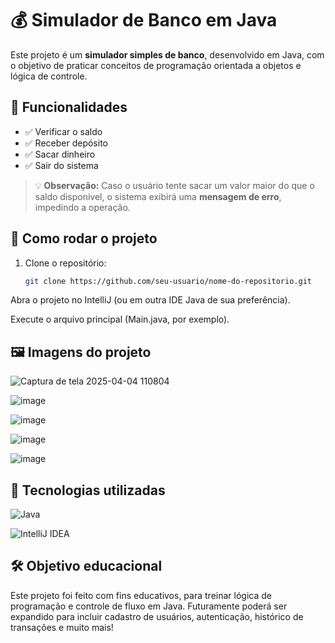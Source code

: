 # 💰 Simulador de Banco em Java

Este projeto é um **simulador simples de banco**, desenvolvido em Java, com o objetivo de praticar conceitos de programação orientada a objetos e lógica de controle.

## 🧠 Funcionalidades

- ✅ Verificar o saldo
- ✅ Receber depósito
- ✅ Sacar dinheiro
- ✅ Sair do sistema

> 💡 **Observação:** Caso o usuário tente sacar um valor maior do que o saldo disponível, o sistema exibirá uma **mensagem de erro**, impedindo a operação.

## 🚀 Como rodar o projeto

1. Clone o repositório:
   ```bash
   git clone https://github.com/seu-usuario/nome-do-repositorio.git
Abra o projeto no IntelliJ (ou em outra IDE Java de sua preferência).

Execute o arquivo principal (Main.java, por exemplo).

## 🖼️ Imagens do projeto
![Captura de tela 2025-04-04 110804](https://github.com/user-attachments/assets/dcfdb74a-1109-4be2-ad11-322fe307c233)

![image](https://github.com/user-attachments/assets/88788f72-76a6-48f3-b1df-a12271375d65)

![image](https://github.com/user-attachments/assets/7f0690d9-7a0d-4c84-9543-85c5ccbcf575)

![image](https://github.com/user-attachments/assets/d00a7a8d-89c6-4237-8464-2b0ea1de19fb)

![image](https://github.com/user-attachments/assets/225086a6-8bae-49ae-b4e1-a88dc3615515)


## 📌 Tecnologias utilizadas
![Java](https://img.shields.io/badge/Java-8%2B-blue?logo=java)

![IntelliJ IDEA](https://img.shields.io/badge/IDE-IntelliJ%20IDEA-blue?logo=intellij-idea)


## 🛠️ Objetivo educacional
Este projeto foi feito com fins educativos, para treinar lógica de programação e controle de fluxo em Java. Futuramente poderá ser expandido para incluir cadastro de usuários, autenticação, histórico de transações e muito mais!


